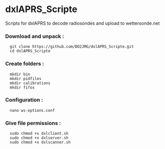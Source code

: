 # dxlAPRS_Scripte

Scripts for dxlAPRS to decode radiosondes and upload to wettersonde.net

### Download and unpack :

```
  git clone https://github.com/DO2JMG/dxlAPRS_Scripte.git
  cd dxlAPRS_Scripte
```

### Create folders :

```
  mkdir bin
  mkdir pidfiles
  mkdir calibrations
  mkdir fifos
```

### Configuration :

```
  nano ws-options.conf
```

### Give  file permissions :

```
  sudo chmod +x dxlclient.sh
  sudo chmod +x dxlserver.sh
  sudo chmod +x dxlscanner.sh
```
